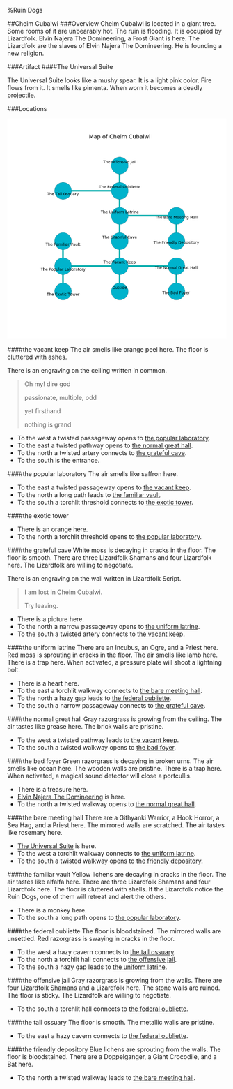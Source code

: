 %Ruin Dogs

##Cheim Cubalwi
###Overview
Cheim Cubalwi is located in a giant tree. Some rooms of it are unbearably hot. The ruin is flooding. It is occupied by Lizardfolk. <a name="Elvin-Najera-The-Domineering"></a>Elvin Najera The Domineering, a Frost Giant is here. The Lizardfolk are the slaves of Elvin Najera The Domineering. He  is founding a new religion. 



###Artifact
####<a name="The-Universal-Suite"></a>The Universal Suite


The Universal Suite looks like a mushy spear. It is a light pink color. Fire flows from it. It smells like pimenta. When worn it becomes a deadly projectile. 





###Locations


![](../v2/images/Cheim-Cubalwi.png)

####<a name="the-vacant-keep"></a>the vacant keep
The air smells like orange peel here. The floor is cluttered with ashes. 

There is an engraving on the ceiling written in common. 

> Oh my! dire god
>
> passionate, multiple, odd
>
> yet firsthand
>
> nothing is grand
>


* To the west a twisted passageway opens to [the popular laboratory](#the-popular-laboratory).
* To the east a twisted pathway opens to [the normal great hall](#the-normal-great-hall).
* To the north a twisted artery connects to [the grateful cave](#the-grateful-cave).
* To the south is the entrance.


####<a name="the-popular-laboratory"></a>the popular laboratory
The air smells like saffron here. 



* To the east a twisted passageway opens to [the vacant keep](#the-vacant-keep).
* To the north a long path leads to [the familiar vault](#the-familiar-vault).
* To the south a torchlit threshold connects to [the exotic tower](#the-exotic-tower).


####<a name="the-exotic-tower"></a>the exotic tower




* There is an orange here.
* To the north a torchlit threshold opens to [the popular laboratory](#the-popular-laboratory).


####<a name="the-grateful-cave"></a>the grateful cave
White moss is decaying in cracks in the floor. The floor is smooth. There are three Lizardfolk Shamans and four Lizardfolk here. The Lizardfolk are willing to negotiate. 

There is an engraving on the wall written in Lizardfolk Script. 

> I am lost in Cheim Cubalwi.
>
> Try leaving.
>


* There is a picture here.
* To the north a narrow passageway opens to [the uniform latrine](#the-uniform-latrine).
* To the south a twisted artery connects to [the vacant keep](#the-vacant-keep).


####<a name="the-uniform-latrine"></a>the uniform latrine
There are an Incubus, an Ogre, and a Priest here. Red moss is sprouting in cracks in the floor. The air smells like lamb here. There is a trap here. When activated, a pressure plate will shoot a lightning bolt. 



* There is a heart here.
* To the east a torchlit walkway connects to [the bare meeting hall](#the-bare-meeting-hall).
* To the north a hazy gap leads to [the federal oubliette](#the-federal-oubliette).
* To the south a narrow passageway connects to [the grateful cave](#the-grateful-cave).


####<a name="the-normal-great-hall"></a>the normal great hall
Gray razorgrass is growing from the ceiling. The air tastes like grease here. The brick walls are pristine. 



* To the west a twisted pathway leads to [the vacant keep](#the-vacant-keep).
* To the south a twisted walkway opens to [the bad foyer](#the-bad-foyer).


####<a name="the-bad-foyer"></a>the bad foyer
Green razorgrass is decaying in broken urns. The air smells like ocean here. The wooden walls are pristine. There is a trap here. When activated, a magical sound detector will close a portcullis. 



* There is a treasure here.
* [Elvin Najera The Domineering](#Elvin-Najera-The-Domineering) is here.
* To the north a twisted walkway opens to [the normal great hall](#the-normal-great-hall).


####<a name="the-bare-meeting-hall"></a>the bare meeting hall
There are a Githyanki Warrior, a Hook Horror, a Sea Hag, and a Priest here. The mirrored walls are scratched. The air tastes like rosemary here. 



* [The Universal Suite](#The-Universal-Suite) is here.
* To the west a torchlit walkway connects to [the uniform latrine](#the-uniform-latrine).
* To the south a twisted walkway opens to [the friendly depository](#the-friendly-depository).


####<a name="the-familiar-vault"></a>the familiar vault
Yellow lichens are decaying in cracks in the floor. The air tastes like alfalfa here. There are three Lizardfolk Shamans and four Lizardfolk here. The floor is cluttered with shells. If the Lizardfolk notice the Ruin Dogs, one of them will retreat and alert the others. 



* There is a monkey here.
* To the south a long path opens to [the popular laboratory](#the-popular-laboratory).


####<a name="the-federal-oubliette"></a>the federal oubliette
The floor is bloodstained. The mirrored walls are unsettled. Red razorgrass is swaying in cracks in the floor. 



* To the west a hazy cavern connects to [the tall ossuary](#the-tall-ossuary).
* To the north a torchlit hall connects to [the offensive jail](#the-offensive-jail).
* To the south a hazy gap leads to [the uniform latrine](#the-uniform-latrine).


####<a name="the-offensive-jail"></a>the offensive jail
Gray razorgrass is growing from the walls. There are four Lizardfolk Shamans and a Lizardfolk here. The stone walls are ruined. The floor is sticky. The Lizardfolk are willing to negotiate. 



* To the south a torchlit hall connects to [the federal oubliette](#the-federal-oubliette).


####<a name="the-tall-ossuary"></a>the tall ossuary
The floor is smooth. The metallic walls are pristine. 



* To the east a hazy cavern connects to [the federal oubliette](#the-federal-oubliette).


####<a name="the-friendly-depository"></a>the friendly depository
Blue lichens are sprouting from the walls. The floor is bloodstained. There are a Doppelganger, a Giant Crocodile, and a Bat here. 



* To the north a twisted walkway leads to [the bare meeting hall](#the-bare-meeting-hall).


